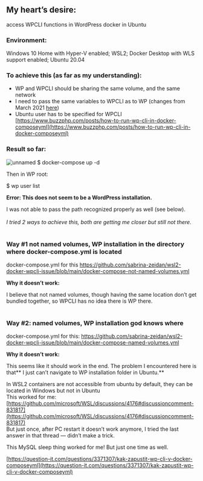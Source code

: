 ## **My heart’s desire:** 
access WPCLI functions in WordPress docker in Ubuntu 
<br /> 
### Environment: 
Windows 10 Home with Hyper-V enabled; WSL2; Docker Desktop with WLS support enabled; Ubuntu 20.04
<br /> 
### To achieve this (as far as my understanding):
* WP and WPCLI should be sharing the same volume, and the same network
* I need to pass the same variables to WPCLI as to WP (changes from March 2021 [here](https://hub.docker.com/_/wordpress)) 
* Ubuntu user has to be specified for WPCLI [https://www.buzzphp.com/posts/how-to-run-wp-cli-in-docker-composeyml](https://www.buzzphp.com/posts/how-to-run-wp-cli-in-docker-composeyml)   
### Result so far:
![unnamed](https://user-images.githubusercontent.com/5646904/132088875-1847fec1-cf75-4260-bf3a-1c5883b644d2.png)
$ docker-compose up -d 

Then in WP root:

$ wp user list

**Error: This does not seem to be a WordPress installation.**

 I was not able to pass the path recognized properly as well (see below).
<br /> 
<br /> 
_I tried 2 ways to achieve this, both are getting me closer but still not there._
<br /> 
<br /> 
### Way #1 not named volumes, WP installation in the directory where docker-compose.yml is located

docker-compose.yml for this  https://github.com/sabrina-zeidan/wsl2-docker-wpcli-issue/blob/main/docker-compose-not-named-volumes.yml

**Why it doesn’t work:**

I believe that not named volumes, though having the same location don’t get bundled together, so WPCLI has no idea there is WP there.
<br />
<br /> 
### Way #2: named volumes, WP installation god knows where

docker-compose.yml for this: https://github.com/sabrina-zeidan/wsl2-docker-wpcli-issue/blob/main/docker-compose-named-volumes.yml
 
**Why it doesn’t work:**

This seems like it should work in the end. The problem I encountered here is that** I just can’t navigate to WP installation folder in Ubuntu.**

In WSL2 containers are not accessible from ubuntu by default, they can be located in Windows but not in Ubuntu \
This worked for me: [https://github.com/microsoft/WSL/discussions/4176#discussioncomment-831817](https://github.com/microsoft/WSL/discussions/4176#discussioncomment-831817)   \
But just once, after PC restart it doesn’t work anymore, I tried the last answer in that thread — didn’t make a trick.

This MySQL sleep thing worked for me! But just one time as well. 

[https://question-it.com/questions/3371307/kak-zapustit-wp-cli-v-docker-composeyml](https://question-it.com/questions/3371307/kak-zapustit-wp-cli-v-docker-composeyml) 

